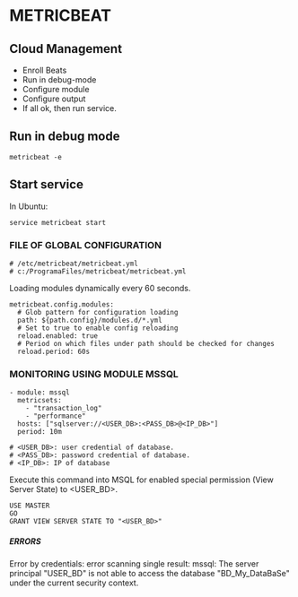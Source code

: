 # METRICBEAT
## Cloud Management
- Enroll Beats
- Run in debug-mode
- Configure module
- Configure output
- If all ok, then run service.

## Run in debug mode
```
metricbeat -e
```

## Start service 
In Ubuntu:
```
service metricbeat start
```
### FILE OF GLOBAL CONFIGURATION
```
# /etc/metricbeat/metricbeat.yml
# c:/ProgramaFiles/metricbeat/metricbeat.yml
```

Loading modules dynamically every 60 seconds.

```
metricbeat.config.modules:
  # Glob pattern for configuration loading
  path: ${path.config}/modules.d/*.yml
  # Set to true to enable config reloading
  reload.enabled: true
  # Period on which files under path should be checked for changes
  reload.period: 60s
```

### MONITORING USING MODULE MSSQL

```
- module: mssql
  metricsets:
    - "transaction_log"
    - "performance"
  hosts: ["sqlserver://<USER_DB>:<PASS_DB>@<IP_DB>"]
  period: 10m

# <USER_DB>: user credential of database.
# <PASS_DB>: password credential of database.
# <IP_DB>: IP of database
```

Execute this command into MSQL for enabled special permission (View Server State) to <USER_BD>.

```
USE MASTER
GO
GRANT VIEW SERVER STATE TO "<USER_BD>"
```
##### ERRORS 
Error by credentials: error scanning single result: mssql: The server principal "USER_BD" is not able to access the database "BD_My_DataBaSe" under the current security context.
